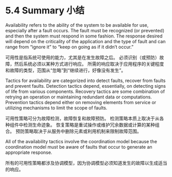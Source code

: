 5.4 Summary 小结
===

Availability refers to the ability of the system to be available for use, especially after a fault occurs. The fault must be recognized (or prevented) and then the system must respond in some fashion. The response desired will depend on the criticality of the application and the type of fault and can range from “ignore it” to “keep on going as if it didn’t occur.”

可用性是指系统可使用的能力，尤其是在发生故障之后。 必须识别（或预防）故障，然后系统必须以某种方式进行响应。 所需的响应取决于应用程序的关键程度和故障的类型，范围从“忽略”到“继续进行，好像没有发生”。

Tactics for availability are categorized into detect faults, recover from faults and prevent faults. Detection tactics depend, essentially, on detecting signs of life from various components. Recovery tactics are some combination of retrying an operation or maintaining redundant data or computations. Prevention tactics depend either on removing elements from service or utilizing mechanisms to limit the scope of faults.

可用性策略可分为故障检测，故障恢复和故障预防。 检测策略本质上取决于从各种组件中检测生命迹象。 恢复策略是重试操作或维护冗余数据或计算的某种组合。 预防策略取决于从服务中删除元素或利用机制来限制故障范围。

All of the availability tactics involve the coordination model because the coordination model must be aware of faults that occur to generate an appropriate response.

所有的可用性策略都涉及协调模型，因为协调模型必须知道发生的故障以生成适当的响应。